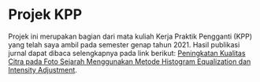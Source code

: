 # Projek KPP
Projek ini merupakan bagian dari mata kuliah Kerja Praktik Pengganti (KPP) yang telah saya ambil pada semester genap tahun 2021. Hasil publikasi jurnal dapat dibaca selengkapnya pada link berikut: [Peningkatan Kualitas Citra pada Foto Sejarah Menggunakan Metode Histogram Equalization dan Intensity Adjustment](https://103.209.1.42/index.php/JAEE/article/view/3160).

